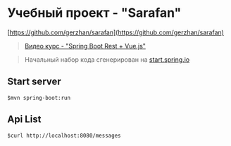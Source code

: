 # Учебный проект - "Sarafan"

[https://github.com/gerzhan/sarafan](https://github.com/gerzhan/sarafan)

> [Видео курс - "Spring Boot Rest + Vue.js"](https://www.youtube.com/playlist?list=PLU2ftbIeotGqSTOVNjT4L3Yfy8jatCdhm)

> Начальный набор кода сгенерирован на [start.spring.io](https://start.spring.io/#!type=maven-project&language=java&platformVersion=2.2.1.RELEASE&packaging=jar&jvmVersion=1.8&groupId=ru.helpcontrol.sanbox&artifactId=sarafan&name=Sarafan&description=Demo%20project%20for%20Spring%20Boot%20&packageName=ru.helpcontrol.sanbox.sarafan&dependencies=web,devtools)

## Start server

```shell script
$mvn spring-boot:run
``` 

## Api List

```shell script
$curl http://localhost:8080/messages
```
